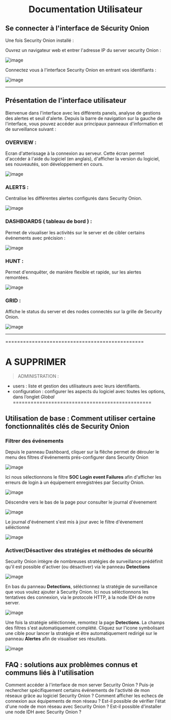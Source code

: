 <div align="center"><h1>Documentation Utilisateur</h1></div>

## Se connecter à l'interface de Sécurity Onion 

Une fois Security Onion installé :
  
Ouvrez un navigateur web et entrer l'adresse IP du server security Onion :

![image](https://github.com/WildCodeSchool/TSSR-ANGOU-2409-P1-G3/blob/main/PHOTOS_USER/saisie_adresse_IP_OK.png)
  
Connectez vous à l'interface Security Onion en entrant vos identifiants :
  
![image](https://github.com/WildCodeSchool/TSSR-ANGOU-2409-P1-G3/blob/main/PHOTOS_USER/login_user.png)

_________________________________________

## Présentation de l'interface utilisateur

Bienvenue dans l'interface avec les différents panels, analyse de gestions des alertes et seuil d'alerte.
Depuis la barre de navigation sur la gauche de l'interface, vous pouvez accéder aux principaux panneaux d'information et de surveillance suivant :

### OVERVIEW :
Ecran d'atterissage à la connexion au serveur. Cette écran permet d'accéder à l'aide du logiciel (en anglais), d'afficher la version du logiciel, ses nouveautés, son développement en cours.

![image](https://github.com/WildCodeSchool/TSSR-ANGOU-2409-P1-G3/blob/main/PHOTOS_USER/overview_panel02.png)

### ALERTS :
Centralise les différentes alertes configurés dans Security Onion.

![image](https://github.com/WildCodeSchool/TSSR-ANGOU-2409-P1-G3/blob/main/PHOTOS_USER/alert_pannel_overview.png)

### DASHBOARDS ( tableau de bord ) :
Permet de visualiser les activités sur le server et de cibler certains événements avec précision :

![image](https://github.com/WildCodeSchool/TSSR-ANGOU-2409-P1-G3/blob/main/PHOTOS_USER/dashboard_pannel.png)

### HUNT :
Permet d'ennquêter, de manière flexible et rapide, sur les alertes remontées.

![image](https://github.com/WildCodeSchool/TSSR-ANGOU-2409-P1-G3/blob/main/PHOTOS_USER/hunt_pannel.png)

### GRID :
Affiche le status du server et des nodes connectés sur la grille de Security Onion.

![image](https://github.com/WildCodeSchool/TSSR-ANGOU-2409-P1-G3/blob/main/PHOTOS_USER/grid_pannel.png)

________________________________________________________________________________

===============================================
# A SUPPRIMER
> ADMINISTRATION :
* users : liste et gestion des utilisateurs avec leurs identifiants.
* configuration : configurer les aspects du logiciel avec toutes les options, dans l’onglet _Global_ 
===============================================


## Utilisation de base : Comment utiliser certaine fonctionnalités clés de Security Onion

### Filtrer des événements
Depuis le panneau Dashboard, cliquer sur la flêche permet de dérouler le menu des filtres d'événements prés-configurer dans Security Onion

![image](https://github.com/WildCodeSchool/TSSR-ANGOU-2409-P1-G3/blob/main/PHOTOS_USER/dashboard_filtrer-event.png)

Ici nous sélectionnons le filtre __SOC Login event Failures__ afin d'afficher les erreurs de login à un équipement enregistrées par Security Onion.

![image](https://github.com/WildCodeSchool/TSSR-ANGOU-2409-P1-G3/blob/main/PHOTOS_USER/dashboard_filtres_login_faileur.png)

Déscendre vers le bas de la page pour consulter le journal d'évenement

![image](https://github.com/WildCodeSchool/TSSR-ANGOU-2409-P1-G3/blob/main/PHOTOS_USER/dashboard_pannel_scrolldown.png)

Le journal d'événement s'est mis à jour avec le filtre d'évenement séléctionné

![image](https://github.com/WildCodeSchool/TSSR-ANGOU-2409-P1-G3/blob/main/PHOTOS_USER/dashbord_event_filtrer_update.png)

### Activer/Désactiver des stratégies et méthodes de sécurité
Security Onion intègre de nombreuses stratégies de surveillance prédéfinit qu'il est possible d'activer (ou désactiver) via le panneau __Detections__

![image](https://github.com/WildCodeSchool/TSSR-ANGOU-2409-P1-G3/blob/main/PHOTOS_USER/detection_pannel_scroll_down.png)

En bas du panneau __Detections__, séléctionnez la stratégie de surveillance que vous voulez ajouter à Security Onion.
Ici nous séléctionnons les tentatives des connexion, via le protocole HTTP, à la node IDH de notre server.

![image](https://github.com/WildCodeSchool/TSSR-ANGOU-2409-P1-G3/blob/main/PHOTOS_USER/detection_event_selection_pannel.png)

Une fois la stratégie séléctionnée, remontez la page __Detections__. 
La champs des filtres s'est automatiquement complété.
Cliquez sur l'icone symbolisant une cible pour lancer la stratégie et être automatiquement redirigé sur le panneau __Alertes__ afin de visualiser ses résultats.

![image](https://github.com/WildCodeSchool/TSSR-ANGOU-2409-P1-G3/blob/main/PHOTOS_USER/detection_pannel_majfiltre_lancer-alert.png)

## FAQ : solutions aux problèmes connus et communs liés à l'utilisation

Comment accéder à l'interface de mon server Security Onion ?
Puis-je rechercher spécifiquement certains événements de l'activité de mon réseaux grâce au logiciel Security Onion ?
Comment afficher les echecs de connexion aux équipements de mon réseau ?
Est-il possible de vérifier l'état d'une node de mon réseau avec Security Onion ?
Est-il possible d'installer une node IDH avec Security Onion ?

